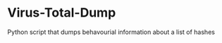 Virus-Total-Dump
================

Python script that dumps behavourial information about a list of hashes
